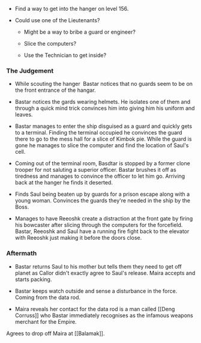 - Find a way to get into the hanger on level 156. 
    
- Could use one of the Lieutenants?
    
    - Might be a way to bribe a guard or engineer?
        
    - Slice the computers?
        
    - Use the Technician to get inside?
        

### The Judgement

- While scouting the hanger  Bastar notices that no guards seem to be on the front entrance of the hangar. 
    
- Bastar notices the gards wearing helmets. He isolates one of them and through a quick mind trick convinces him into giving him his uniform and leaves. 
    
- Bastar manages to enter the ship disguised as a guard and quickly gets to a terminal. Finding the terminal occupied he convinces the guard there to go to the mess hall for a slice of Kimbok pie. While the guard is gone he manages to slice the computer and find the location of Saul's cell. 
    
- Coming out of the terminal room, Basdtar is stopped by a former clone trooper for not saluting a superior officer. Bastar brushes it off as tiredness and manages to convince the officer to let him go. Arriving back at the hanger he finds it deserted. 
    
- Finds Saul being beaten up by guards for a prison escape along with a young woman. Convinces the guards they're needed in the ship by the Boss.
    
- Manages to have Reeoshk create a distraction at the front gate by firing his bowcaster after slicing through the computers for the forcefield. Bastar, Reeoshk and Saul have a running fire fight back to the elevator with Reeoshk just making it before the doors close. 
    

### Aftermath

- Bastar returns Saul to his mother but tells them they need to get off planet as Callor didn't exactly agree to Saul's release. Maira accepts and starts packing. 
    
- Bastar keeps watch outside and sense a disturbance in the force. Coming from the data rod. 
    
- Maira reveals her contact for the data rod is a man called [[Deng Corruss]] who Bastar immediately recognises as the infamous weapons merchant for the Empire. 
    

Agrees to drop off Maira at [[Balamak]].